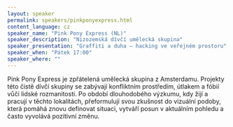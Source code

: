 ```yaml
---
layout: speaker
permalink: speakers/pinkponyexpress.html
content_language: cz
speaker_name: "Pink Pony Express (NL)"
speaker_description: "Nizozemská dívčí umělecká skupina"
speaker_presentation: "Graffiti a duha – hacking ve veřejném prostoru"
speaker_when: "Pátek 17:00"
speaker_where: ""
---
```


Pink Pony Express je zpřátelená umělecká skupina z Amsterdamu. Projekty této čistě dívčí skupiny se zabývají konfliktním  prostředím, útlakem a fóbií vůči lidské rozmanitosti. Po období dlouhodobého výzkumu, kdy žijí a pracují v těchto lokalitách, přeformulují svou zkušnost do vizuální podoby, která pomáhá znovu definovat situaci, vytváří posun v aktuálním pohledu a často vyvolává pozitivní změnu.
